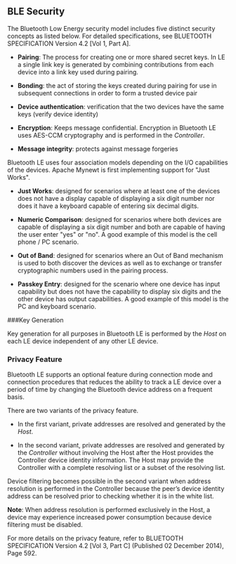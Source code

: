 ## BLE Security

The Bluetooth Low Energy security model includes five distinct security concepts as listed below. For detailed specifications, see BLUETOOTH SPECIFICATION Version 4.2 [Vol 1, Part A].
* **Pairing**: The process for creating one or more shared secret keys. In LE a single link key is generated by combining contributions from each device into a link key used during pairing.
* **Bonding**: the act of storing the keys created during pairing for use in subsequent connections in order to form a trusted device pair
* **Device authentication**: verification that the two devices have the same keys (verify device identity)
* **Encryption**: Keeps message confidential. Encryption in Bluetooth LE uses AES-CCM cryptography and is performed in the *Controller*.
* **Message integrity**: protects against message forgeries
Bluetooth LE uses four association models depending on the I/O capabilities of the devices. Apache Mynewt is first implementing support for "Just Works".
* **Just Works**: designed for scenarios where at least one of the devices does not have a display capable of displaying a six digit number nor does it have a keyboard capable of entering six decimal digits.
* **Numeric Comparison**: designed for scenarios where both devices are capable of displaying a six digit number and both are capable of having the user enter "yes" or "no". A good example of this model is the cell phone / PC scenario.
* **Out of Band**: designed for scenarios where an Out of Band mechanism is used to both discover the devices as well as to exchange or transfer cryptographic numbers used in the pairing process.
* **Passkey Entry**: designed for the scenario where one device has input capability but does not have the capability to display six digits and the other device has output capabilities. A good example of this model is the PC and keyboard scenario.
###Key Generation
Key generation for all purposes in Bluetooth LE is performed by the *Host* on each LE device independent of any other LE device. 
### Privacy Feature
Bluetooth LE supports an optional feature during connection mode and connection procedures that reduces the ability to track a LE device over a period of time by changing the Bluetooth device address on a frequent basis. 
There are two variants of the privacy feature. 
* In the first variant, private addresses are resolved and generated by the *Host*.
* In the second variant, private addresses are resolved and generated by the *Controller* without involving the Host after the Host provides the Controller device identity information. The Host may provide the Controller with a complete resolving list or a subset of the resolving list.
Device filtering becomes possible in the second variant when address resolution is performed in the Controller because the peer’s device identity address can be resolved prior to checking whether it is in the white list.
**Note**: When address resolution is performed exclusively in the Host, a device may experience increased power consumption because device filtering must be disabled.For more details on the privacy feature, refer to BLUETOOTH SPECIFICATION Version 4.2 [Vol 3, Part C] (Published 02 December 2014), Page 592.
